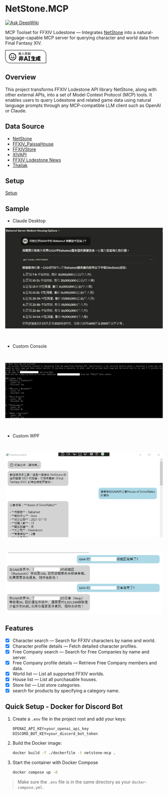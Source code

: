 # NetStone.MCP

[![Ask DeepWiki](https://deepwiki.com/badge.svg)](https://deepwiki.com/dks50217/NetStoneMCP)

MCP Toolset for FFXIV Lodestone — Integrates [NetStone](https://github.com/xivapi/NetStone) into a natural-language-capable MCP server for querying character and world data from Final Fantasy XIV.

[![Not By AI](./docs/Produced-By-Human-Not-By-AI-Badge-white.png)](https://notbyai.fyi/hi/not-by-ai/)

## Overview

This project transforms FFXIV Lodestone API library NetStone, along with other external APIs, into a set of Model Context Protocol (MCP) tools. It enables users to query Lodestone and related game data using natural language prompts through any MCP-compatible LLM client such as OpenAI or Claude.


## Data Source

* [NetStone](https://github.com/xivapi/NetStone)
* [FFXIV_PaissaHouse](https://github.com/zhudotexe/FFXIV_PaissaHouse)
* [FFXIVStore](https://store.finalfantasyxiv.com/ffxivstore/en-us/)
* [XIVAPI](https://github.com/xivapi)
* [FFXIV Lodestone News](https://lodestonenews.com/)
* [Thaliak](https://thaliak.xiv.dev/)

## Setup

[Setup](./sample/README.md)

## Sample

* Claude Desktop

![sample5](./docs/sample5.png)

<br>

* Custom Console

<br>

![sample](./docs/sample.png)

<br>

* Custom WPF

<br>

![sample3](./docs/sample3.png)

<br>

![sample4](./docs/sample4.png)

## Features

- [x] Character search — Search for FFXIV characters by name and world.
- [x] Character profile details — Fetch detailed character profiles.
- [x] Free Company search — Search for Free Companies by name and server.
- [x] Free Company profile details — Retrieve Free Company members and data.
- [x] World list — List all supported FFXIV worlds.
- [x] House list — List all purchasable houses.
- [x] Store list — List store categories. 
- [x] search for products by specifying a category name.

## Quick Setup - Docker for Discord Bot

1. Create a `.env` file in the project root and add your keys:

    ```env
    OPENAI_API_KEY=your_openai_api_key
    DISCORD_BOT_KEY=your_discord_bot_token
    ```

2. Build the Docker image:

    ```sh
    docker build -f ./dockerfile -t netstone-mcp .
    ```

3. Start the container with Docker Compose

    ```sh
    docker compose up -d
    ```

> Make sure the `.env` file is in the same directory as your `docker-compose.yml`.



